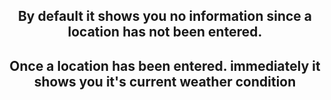 ## <div align="center">By default it shows you no information since a location has not been entered.</div>
##  <div align="center">Once a location has been entered. immediately it shows you it's current weather condition</div>
